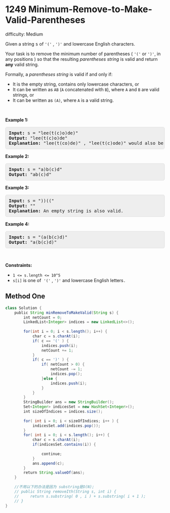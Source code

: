# 1249 Minimum-Remove-to-Make-Valid-Parentheses 
 
difficulty: Medium 
 
<style>
        section pre{
          background-color: #eee;
          border: 1px solid #ddd;
          padding:10px;
          border-radius: 5px;
        }
      </style>
<section>
<div><p>Given a string <font face="monospace">s</font>&nbsp;of&nbsp;<code>'('</code>&nbsp;,&nbsp;<code>')'</code>&nbsp;and lowercase English characters.&nbsp;</p>
<p>Your task is to remove the minimum number of parentheses (&nbsp;<code>'('</code>&nbsp;or&nbsp;<code>')'</code>,&nbsp;in any positions ) so that the resulting <em>parentheses string</em> is valid and return <strong>any</strong> valid string.</p>
<p>Formally, a <em>parentheses string</em> is valid if and only if:</p>
<ul>
	<li>It is the empty string, contains only lowercase characters, or</li>
	<li>It can be written as&nbsp;<code>AB</code>&nbsp;(<code>A</code>&nbsp;concatenated with&nbsp;<code>B</code>), where&nbsp;<code>A</code>&nbsp;and&nbsp;<code>B</code>&nbsp;are valid strings, or</li>
	<li>It can be written as&nbsp;<code>(A)</code>, where&nbsp;<code>A</code>&nbsp;is a valid string.</li>
</ul>
<p>&nbsp;</p>
<p><strong>Example 1:</strong></p>
<pre><strong>Input:</strong> s = "lee(t(c)o)de)"
<strong>Output:</strong> "lee(t(c)o)de"
<strong>Explanation:</strong> "lee(t(co)de)" , "lee(t(c)ode)" would also be accepted.
</pre>
<p><strong>Example 2:</strong></p>
<pre><strong>Input:</strong> s = "a)b(c)d"
<strong>Output:</strong> "ab(c)d"
</pre>
<p><strong>Example 3:</strong></p>
<pre><strong>Input:</strong> s = "))(("
<strong>Output:</strong> ""
<strong>Explanation:</strong> An empty string is also valid.
</pre>
<p><strong>Example 4:</strong></p>
<pre><strong>Input:</strong> s = "(a(b(c)d)"
<strong>Output:</strong> "a(b(c)d)"
</pre>
<p>&nbsp;</p>
<p><strong>Constraints:</strong></p>
<ul>
	<li><code>1 &lt;= s.length &lt;= 10^5</code></li>
	<li><code>s[i]</code>&nbsp;is one&nbsp;of&nbsp;&nbsp;<code>'('</code> , <code>')'</code> and&nbsp;lowercase English letters<code>.</code></li>
</ul></div></section>
 
 ## Method One 
 
``` Java
class Solution {
    public String minRemoveToMakeValid(String s) {
        int netCount = 0;
        LinkedList<Integer> indices = new LinkedList<>();
        
        for(int i = 0; i < s.length(); i++) {
            char c = s.charAt(i);
            if( c == '(' ) {
                indices.push(i);
                netCount += 1;
            }
            if( c == ')' ) {
                if( netCount > 0) {
                    netCount -= 1;
                    indices.pop();
                }else {
                    indices.push(i);
                }
            }
        }
        StringBuilder ans = new StringBuilder();
        Set<Integer> indicesSet = new HashSet<Integer>();
        int sizeOfIndices = indices.size();
        
        for( int i = 0; i < sizeOfIndices; i++ ) {
            indicesSet.add(indices.pop());
        }
        for( int i = 0; i < s.length(); i++) {
            char c = s.charAt(i);
            if(indicesSet.contains(i)) {
               
                continue;
            }
            ans.append(c);
        }
        return String.valueOf(ans);
    }
    
    //不用以下的办法是因为 substring是O(N);
    // public String removeIth(String s, int i) {
    //     return s.substring( 0 , i ) + s.substring( i + 1 );
    // }
}
​
```